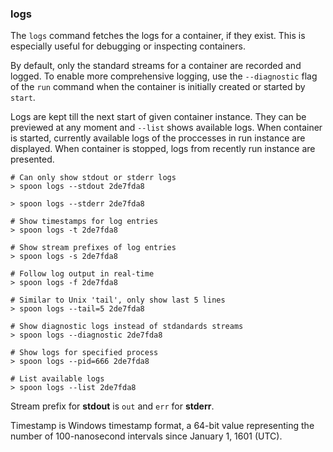 ### logs

The `logs` command fetches the logs for a container, if they exist. This is especially useful for debugging or inspecting containers. 

By default, only the standard streams for a container are recorded and logged. To enable more comprehensive logging, use the `--diagnostic` flag of the `run` command when the container is initially created or started by `start`. 

Logs are kept till the next start of given container instance. They can be previewed at any moment and `--list` shows available logs. When container is started, currently available logs of the proccesses in run instance are displayed. When container is stopped, logs from recently run instance are presented.

	# Can only show stdout or stderr logs
	> spoon logs --stdout 2de7fda8

	> spoon logs --stderr 2de7fda8

	# Show timestamps for log entries
	> spoon logs -t 2de7fda8

	# Show stream prefixes of log entries
	> spoon logs -s 2de7fda8

	# Follow log output in real-time
	> spoon logs -f 2de7fda8

	# Similar to Unix 'tail', only show last 5 lines
	> spoon logs --tail=5 2de7fda8

	# Show diagnostic logs instead of stdandards streams
	> spoon logs --diagnostic 2de7fda8

	# Show logs for specified process
	> spoon logs --pid=666 2de7fda8

	# List available logs
	> spoon logs --list 2de7fda8

Stream prefix for **stdout** is `out` and `err` for **stderr**.

Timestamp is Windows timestamp format, a 64-bit value representing the number of 100-nanosecond intervals since January 1, 1601 (UTC).
